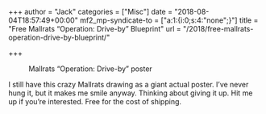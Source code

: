 +++
author = "Jack"
categories = ["Misc"]
date = "2018-08-04T18:57:49+00:00"
mf2_mp-syndicate-to = ["a:1:{i:0;s:4:\"none\";}"]
title = "Free Mallrats “Operation: Drive-by” Blueprint"
url = "/2018/free-mallrats-operation-drive-by-blueprint/"

+++
<figure class="wp-block-image"><img src="/img/2018/08/view-askew-mallrats.gif" alt="" class="wp-image-1632" /><figcaption>Mallrats &#8220;Operation: Drive-by&#8221; poster</figcaption></figure> 

I still have this crazy Mallrats drawing as a giant actual poster. I&#8217;ve never hung it, but it makes me smile anyway. Thinking about giving it up. Hit me up if you&#8217;re interested. Free for the cost of shipping.